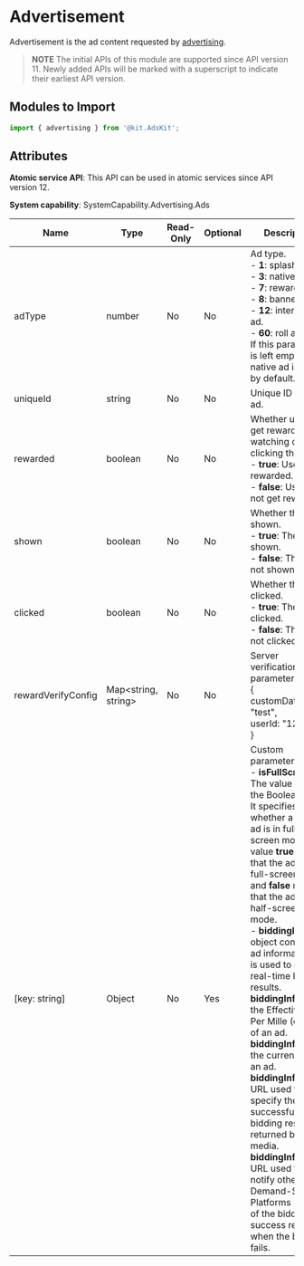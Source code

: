 # Advertisement

Advertisement is the ad content requested by [advertising](js-apis-advertising.md#advertisement).

> **NOTE**
> The initial APIs of this module are supported since API version 11. Newly added APIs will be marked with a superscript to indicate their earliest API version.

## Modules to Import

```ts
import { advertising } from '@kit.AdsKit';
```

## Attributes

**Atomic service API**: This API can be used in atomic services since API version 12.

**System capability**: SystemCapability.Advertising.Ads

| Name                | Type                       | Read-Only| Optional| Description                                                                                                                                                                                                                                                                          |
|--------------------|---------------------------|----|----|------------------------------------------------------------------------------------------------------------------------------------------------------------------------------------------------------------------------------------------------------------------------------|
| adType             | number                    | No | No | Ad type.<br>- **1**: splash ad.<br>- **3**: native ad.<br>- **7**: rewarded ad.<br>- **8**: banner ad.<br>- **12**: interstitial ad.<br>- **60**: roll ad.<br>If this parameter is left empty, the native ad is used by default.                                                                                                                                                            |
| uniqueId           | string                    | No | No | Unique ID of the ad.                                                                                                                                                                                                                                                                     |
| rewarded           | boolean                   | No | No | Whether users get rewarded for watching or clicking the ad.<br>- **true**: Users get rewarded.<br>- **false**: Users do not get rewarded.                                                                                                                                                                                                                              |
| shown              | boolean                   | No | No | Whether the ad is shown.<br>- **true**: The ad is shown.<br>- **false**: The ad is not shown.                                                                                                                                                                                                                                     |
| clicked            | boolean                   | No | No | Whether the ad is clicked.<br>- **true**: The ad is clicked.<br>- **false**: The ad is not clicked.                                                                                                                                                                                                                                  |
| rewardVerifyConfig | Map&lt;string, string&gt; | No | No | Server verification parameter.<br>{<br>customData: "test",<br>userId: "12345"<br>}                                                                                                                                                                                                             |
| [key: string]      | Object                    | No | Yes | Custom parameter.<br>- **isFullScreen**: The value is of the Boolean type. It specifies whether a splash ad is in full-screen mode. The value **true** means that the ad is in full-screen mode, and **false** means that the ad is in half-screen mode.<br>- **biddingInfo**: An object containing ad information. It is used to obtain real-time bidding results. **biddingInfo.price**: the Effective Cost Per Mille (eCPM) of an ad. **biddingInfo.cur**: the currency of an ad. **biddingInfo.nurl**: URL used to specify the successful bidding results returned by the media. **biddingInfo.lurl**: URL used to notify other Demand-Side Platforms (DSPs) of the bidding success result when the bidding fails.|
